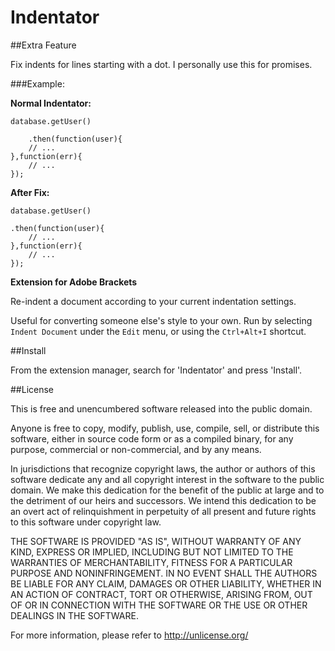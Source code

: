 Indentator
==========

##Extra Feature

Fix indents for lines starting with a dot. I personally use this for promises.

###Example: 

**Normal Indentator:**

```
database.getUser()

	.then(function(user){ 
	// ...
},function(err){
	// ...
});
```

**After Fix:**
```
database.getUser()

.then(function(user){ 
	// ...
},function(err){
	// ...
});
```

**Extension for Adobe Brackets**

Re-indent a document according to your current indentation settings.

Useful for converting someone else's style to your own.  Run by selecting
`Indent Document` under the `Edit` menu, or using the `Ctrl+Alt+I` shortcut.

##Install

From the extension manager, search for 'Indentator' and press 'Install'.

##License

This is free and unencumbered software released into the public domain.

Anyone is free to copy, modify, publish, use, compile, sell, or
distribute this software, either in source code form or as a compiled
binary, for any purpose, commercial or non-commercial, and by any
means.

In jurisdictions that recognize copyright laws, the author or authors
of this software dedicate any and all copyright interest in the
software to the public domain. We make this dedication for the benefit
of the public at large and to the detriment of our heirs and
successors. We intend this dedication to be an overt act of
relinquishment in perpetuity of all present and future rights to this
software under copyright law.

THE SOFTWARE IS PROVIDED "AS IS", WITHOUT WARRANTY OF ANY KIND,
EXPRESS OR IMPLIED, INCLUDING BUT NOT LIMITED TO THE WARRANTIES OF
MERCHANTABILITY, FITNESS FOR A PARTICULAR PURPOSE AND NONINFRINGEMENT.
IN NO EVENT SHALL THE AUTHORS BE LIABLE FOR ANY CLAIM, DAMAGES OR
OTHER LIABILITY, WHETHER IN AN ACTION OF CONTRACT, TORT OR OTHERWISE,
ARISING FROM, OUT OF OR IN CONNECTION WITH THE SOFTWARE OR THE USE OR
OTHER DEALINGS IN THE SOFTWARE.

For more information, please refer to <http://unlicense.org/>
